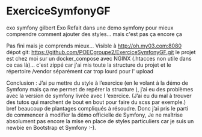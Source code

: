 # ExerciceSymfonyGF
exo symfony gilbert
Exo Refait dans une demo symfony pour mieux comprendre comment ajouter des styles... mais c'est pas ça encore ça

Pas fini mais je comprends mieux... Visible à http://oh.my03.com:8080
dépot git: https://github.com/POECgroupe2/ExerciceSymfonyGF.git
le projet est chez moi sur un docker_compose avec NGINX (.htacces non utile dans ce cas là)...
c'est zippé car j'ai mis toute la structure du projet et le répertoire /vendor séparément car trop lourd pour l' upload


Conclusion : J’ai pu mettre du style à l’exercice (en le volant à la démo de Symfony mais ça me permet de repérer la structure ), j’ai eu des problèmes avec la version de symfony livrée avec l ‘exercice. (J’ai eu du mal à trouver des tutos qui marchent de bout en bout pour faire du scss par exemple.) bref beaucoup de plantages compliqués à résoudre. Donc j’ai pris le parti de commencer à modifier la démo officielle de Symfony, Je ne maîtrise absolument pas encore la mise en place de styles particuliers car je suis un newbie en Bootstrap et Symfony :-).
